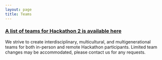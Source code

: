```yaml
---
layout: page
title: Teams
---
```


### [A list of teams for Hackathon 2 is available here](https://docs.google.com/spreadsheets/d/114NRhp4bCfV8YCBRsPd1SzIHijNu-_daIfLqja9U5G0/edit#gid=0)

We strive to create interdisciplinary, multicultural, and multigenerational teams for both in-person and remote Hackathon participants. Limited team changes may be accommodated, please contact us for any requests. 
